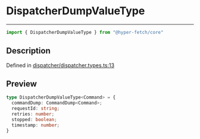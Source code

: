 

# DispatcherDumpValueType

<div class="api-docs__separator" data-reactroot="">

---

</div><div class="api-docs__import" data-reactroot="">

```ts
import { DispatcherDumpValueType } from "@hyper-fetch/core"
```

</div><div class="api-docs__section">

## Description

</div><div class="api-docs__description"><span class="api-docs__do-not-parse">



</span></div><p class="api-docs__definition">

Defined in [dispatcher/dispatcher.types.ts:13](https://github.com/BetterTyped/hyper-fetch/blob/c746dc1f/packages/core/src/dispatcher/dispatcher.types.ts#L13)

</p><div class="api-docs__section">

## Preview

</div><div class="api-docs__preview type">

```ts
type DispatcherDumpValueType<Command> = {
  commandDump: CommandDump<Command>; 
  requestId: string; 
  retries: number; 
  stopped: boolean; 
  timestamp: number; 
}
```

</div>